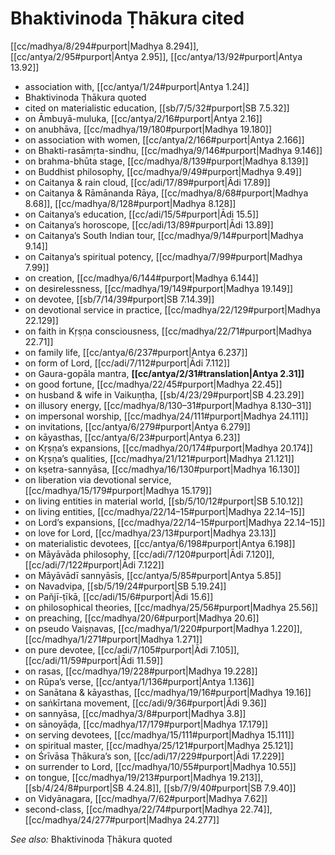 # Bhaktivinoda Ṭhākura cited

[[cc/madhya/8/294#purport|Madhya 8.294]], [[cc/antya/2/95#purport|Antya 2.95]], [[cc/antya/13/92#purport|Antya 13.92]]

* association with, [[cc/antya/1/24#purport|Antya 1.24]]
* Bhaktivinoda Ṭhākura quoted
* cited on materialistic education, [[sb/7/5/32#purport|SB 7.5.32]]
* on Āmbuyā-muluka, [[cc/antya/2/16#purport|Antya 2.16]]
* on anubhāva, [[cc/madhya/19/180#purport|Madhya 19.180]]
* on association with women, [[cc/antya/2/166#purport|Antya 2.166]]
* on Bhakti-rasāmṛta-sindhu, [[cc/madhya/9/146#purport|Madhya 9.146]]
* on brahma-bhūta stage, [[cc/madhya/8/139#purport|Madhya 8.139]]
* on Buddhist philosophy, [[cc/madhya/9/49#purport|Madhya 9.49]]
* on Caitanya & rain cloud, [[cc/adi/17/89#purport|Ādi 17.89]]
* on Caitanya & Rāmānanda Rāya, [[cc/madhya/8/68#purport|Madhya 8.68]], [[cc/madhya/8/128#purport|Madhya 8.128]]
* on Caitanya’s education, [[cc/adi/15/5#purport|Ādi 15.5]]
* on Caitanya’s horoscope, [[cc/adi/13/89#purport|Ādi 13.89]]
* on Caitanya’s South Indian tour, [[cc/madhya/9/14#purport|Madhya 9.14]]
* on Caitanya’s spiritual potency, [[cc/madhya/7/99#purport|Madhya 7.99]]
* on creation, [[cc/madhya/6/144#purport|Madhya 6.144]]
* on desirelessness, [[cc/madhya/19/149#purport|Madhya 19.149]]
* on devotee, [[sb/7/14/39#purport|SB 7.14.39]]
* on devotional service in practice, [[cc/madhya/22/129#purport|Madhya 22.129]]
* on faith in Kṛṣṇa consciousness, [[cc/madhya/22/71#purport|Madhya 22.71]]
* on family life, [[cc/antya/6/237#purport|Antya 6.237]]
* on form of Lord, [[cc/adi/7/112#purport|Ādi 7.112]]
* on Gaura-gopāla mantra, **[[cc/antya/2/31#translation|Antya 2.31]]**
* on good fortune, [[cc/madhya/22/45#purport|Madhya 22.45]]
* on husband & wife in Vaikuṇṭha, [[sb/4/23/29#purport|SB 4.23.29]]
* on illusory energy, [[cc/madhya/8/130–31#purport|Madhya 8.130–31]]
* on impersonal worship, [[cc/madhya/24/111#purport|Madhya 24.111]]
* on invitations, [[cc/antya/6/279#purport|Antya 6.279]]
* on kāyasthas, [[cc/antya/6/23#purport|Antya 6.23]]
* on Kṛṣṇa’s expansions, [[cc/madhya/20/174#purport|Madhya 20.174]]
* on Kṛṣṇa’s qualities, [[cc/madhya/21/121#purport|Madhya 21.121]]
* on kṣetra-sannyāsa, [[cc/madhya/16/130#purport|Madhya 16.130]]
* on liberation via devotional service, [[cc/madhya/15/179#purport|Madhya 15.179]]
* on living entities in material world, [[sb/5/10/12#purport|SB 5.10.12]]
* on living entities, [[cc/madhya/22/14–15#purport|Madhya 22.14–15]]
* on Lord’s expansions, [[cc/madhya/22/14–15#purport|Madhya 22.14–15]]
* on love for Lord, [[cc/madhya/23/13#purport|Madhya 23.13]]
* on materialistic devotees, [[cc/antya/6/198#purport|Antya 6.198]]
* on Māyāvāda philosophy, [[cc/adi/7/120#purport|Ādi 7.120]], [[cc/adi/7/122#purport|Ādi 7.122]]
* on Māyāvādī sannyāsīs, [[cc/antya/5/85#purport|Antya 5.85]]
* on Navadvipa, [[sb/5/19/24#purport|SB 5.19.24]]
* on Pañjī-ṭīkā, [[cc/adi/15/6#purport|Ādi 15.6]]
* on philosophical theories, [[cc/madhya/25/56#purport|Madhya 25.56]]
* on preaching, [[cc/madhya/20/6#purport|Madhya 20.6]]
* on pseudo Vaiṣṇavas, [[cc/madhya/1/220#purport|Madhya 1.220]], [[cc/madhya/1/271#purport|Madhya 1.271]]
* on pure devotee, [[cc/adi/7/105#purport|Ādi 7.105]], [[cc/adi/11/59#purport|Ādi 11.59]]
* on rasas, [[cc/madhya/19/228#purport|Madhya 19.228]]
* on Rūpa’s verse, [[cc/antya/1/136#purport|Antya 1.136]]
* on Sanātana & kāyasthas, [[cc/madhya/19/16#purport|Madhya 19.16]]
* on saṅkīrtana movement, [[cc/adi/9/36#purport|Ādi 9.36]]
* on sannyāsa, [[cc/madhya/3/8#purport|Madhya 3.8]]
* on sānoyāḍa, [[cc/madhya/17/179#purport|Madhya 17.179]]
* on serving devotees, [[cc/madhya/15/111#purport|Madhya 15.111]]
* on spiritual master, [[cc/madhya/25/121#purport|Madhya 25.121]]
* on Śrīvāsa Ṭhākura’s son, [[cc/adi/17/229#purport|Ādi 17.229]]
* on surrender to Lord, [[cc/madhya/10/55#purport|Madhya 10.55]]
* on tongue, [[cc/madhya/19/213#purport|Madhya 19.213]], [[sb/4/24/8#purport|SB 4.24.8]], [[sb/7/9/40#purport|SB 7.9.40]]
* on Vidyānagara, [[cc/madhya/7/62#purport|Madhya 7.62]]
* second-class, [[cc/madhya/22/74#purport|Madhya 22.74]], [[cc/madhya/24/277#purport|Madhya 24.277]]

*See also:* Bhaktivinoda Ṭhākura quoted
